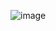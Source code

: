 ![image](https://user-images.githubusercontent.com/40252813/199892407-c71918c9-7963-41af-affd-13cf93cdb1ec.png)

